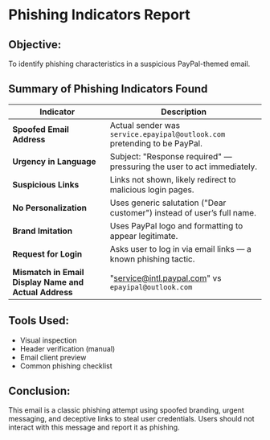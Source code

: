 # Phishing Indicators Report

## Objective:
To identify phishing characteristics in a suspicious PayPal-themed email.

## Summary of Phishing Indicators Found

| Indicator | Description |
|----------|-------------|
| **Spoofed Email Address** | Actual sender was `service.epayipal@outlook.com` pretending to be PayPal. |
| **Urgency in Language** | Subject: "Response required" — pressuring the user to act immediately. |
| **Suspicious Links** | Links not shown, likely redirect to malicious login pages. |
| **No Personalization** | Uses generic salutation ("Dear customer") instead of user’s full name. |
| **Brand Imitation** | Uses PayPal logo and formatting to appear legitimate. |
| **Request for Login** | Asks user to log in via email links — a known phishing tactic. |
| **Mismatch in Email Display Name and Actual Address** | "service@intl.paypal.com" vs `epayipal@outlook.com` |

## Tools Used:
- Visual inspection
- Header verification (manual)
- Email client preview
- Common phishing checklist

## Conclusion:
This email is a classic phishing attempt using spoofed branding, urgent messaging, and deceptive links to steal user credentials. Users should not interact with this message and report it as phishing.
